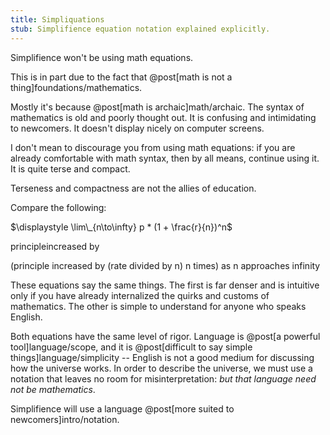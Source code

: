 ```yaml
---
title: Simpliquations
stub: Simplifience equation notation explained explicitly.
---
```

Simplifience won't be using math equations.

This is in part due to the fact that @post[math is not a thing]foundations/mathematics.

Mostly it's because @post[math is archaic]math/archaic. The syntax of mathematics is old and poorly thought out. It is confusing and intimidating to newcomers. It doesn't display nicely on computer screens.

I don't mean to discourage you from using math equations: if you are already comfortable with math syntax, then by all means, continue using it. It is quite terse and compact.

Terseness and compactness are not the allies of education.

Compare the following:

$\displaystyle \lim\_{n\to\infty} p * (1 + \frac{r}{n})^n$



<paren><v>principle</v><func>increased by</func>

<div class="equation">
<span class="blue parenthesis">(</span><span class="teal variable">principle</span>
<span class="operation">increased by</span>
<span class="violet parenthesis">(</span><span class="red variable">rate</span>
<span class="operation">divided by</span>
<span class="orange variable">n</span><span class="violet parenthesis">)</span>
<span class="orange variable">n</span>
<span class="operation">times</span><span class="blue parenthesis">)</span>
<span class="operation">as</span>
<span class="orange variable">n</span>
<span class="operation">approaches infinity</span>
</div>

These equations say the same things. The first is far denser and is intuitive only if you have already internalized the quirks and customs of mathematics. The other is simple to understand for anyone who speaks English.

Both equations have the same level of rigor. Language is @post[a powerful tool]language/scope, and it is @post[difficult to say simple things]language/simplicity -- English is not a good medium for discussing how the universe works. In order to describe the universe, we must use a notation that leaves no room for misinterpretation: *but that language need not be mathematics*.

Simplifience will use a language @post[more suited to newcomers]intro/notation.

